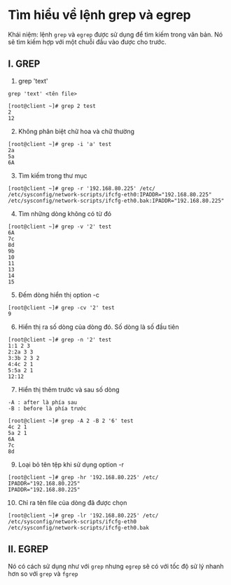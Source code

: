 # Tìm hiểu về lệnh grep và egrep 
Khái niệm: lệnh `grep` và `egrep` được sử dụng để tìm kiếm trong văn bản. Nó sẽ tìm kiếm hợp với một chuỗi đầu vào được cho trước. 

## I. GREP
1. grep 'text'
```
grep 'text' <tên file>
```
```
[root@client ~]# grep 2 test 
2
12
```

2. Không phân biệt chữ hoa và chữ thường 
```
[root@client ~]# grep -i 'a' test 
2a
5a
6A
```
3. Tìm kiếm trong thư mục 
```
[root@client ~]# grep -r '192.168.80.225' /etc/
/etc/sysconfig/network-scripts/ifcfg-eth0:IPADDR="192.168.80.225"
/etc/sysconfig/network-scripts/ifcfg-eth0.bak:IPADDR="192.168.80.225"
```

4. Tìm những dòng không có từ đó 
```
[root@client ~]# grep -v '2' test 
6A
7c
8d
9b
10
11
13
14
15
```
5. Đếm dòng hiển thị option -c 
```
[root@client ~]# grep -cv '2' test 
9
```
6. Hiển thị ra số dòng của dòng đó. Số dòng là số đầu tiên 
```
[root@client ~]# grep -n '2' test 
1:1 2 3
2:2a 3 3
3:3b 2 3 2
4:4c 2 1
5:5a 2 1
12:12
```
7. Hiển thị thêm trước và sau số dòng 
```
-A : after là phía sau 
-B : before là phía trước 
```
```
[root@client ~]# grep -A 2 -B 2 '6' test 
4c 2 1
5a 2 1
6A
7c
8d
```
9. Loại bỏ tên tệp khi sử dụng option -r 
```
[root@client ~]# grep -hr '192.168.80.225' /etc/
IPADDR="192.168.80.225"
IPADDR="192.168.80.225"
```
10. Chỉ ra tên file của dòng đã được chọn 
```
[root@client ~]# grep -lr '192.168.80.225' /etc/
/etc/sysconfig/network-scripts/ifcfg-eth0
/etc/sysconfig/network-scripts/ifcfg-eth0.bak
```
## II. EGREP 
Nó có cách sử dụng như với `grep` nhưng `egrep` sẽ có với tốc độ sử lý nhanh hơn so với `grep` và `fgrep` 
